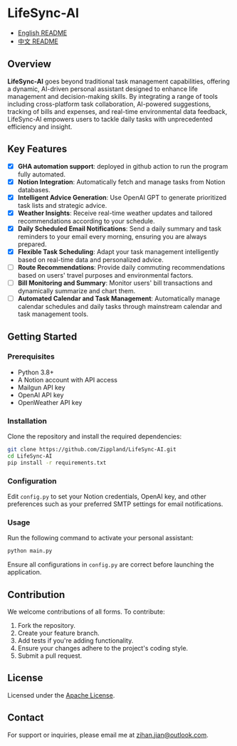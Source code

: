 # LifeSync-AI

- [English README](README_EN.md)
- [中文 README](README.md)

## Overview
**LifeSync-AI** goes beyond traditional task management capabilities, offering a dynamic, AI-driven personal assistant designed to enhance life management and decision-making skills. By integrating a range of tools including cross-platform task collaboration, AI-powered suggestions, tracking of bills and expenses, and real-time environmental data feedback, LifeSync-AI empowers users to tackle daily tasks with unprecedented efficiency and insight.

## Key Features
- [X] **GHA automation support**: deployed in github action to run the program fully automated.
- [X] **Notion Integration**: Automatically fetch and manage tasks from Notion databases.
- [X] **Intelligent Advice Generation**: Use OpenAI GPT to generate prioritized task lists and strategic advice.
- [X] **Weather Insights**: Receive real-time weather updates and tailored recommendations according to your schedule.
- [X] **Daily Scheduled Email Notifications**: Send a daily summary and task reminders to your email every morning, ensuring you are always prepared.
- [X] **Flexible Task Scheduling**: Adapt your task management intelligently based on real-time data and personalized advice.
- [ ] **Route Recommendations**: Provide daily commuting recommendations based on users' travel purposes and environmental factors.
- [ ] **Bill Monitoring and Summary**: Monitor users' bill transactions and dynamically summarize and chart them.
- [ ] **Automated Calendar and Task Management**: Automatically manage calendar schedules and daily tasks through mainstream calendar and task management tools.

## Getting Started

### Prerequisites
- Python 3.8+
- A Notion account with API access
- Mailgun API key
- OpenAI API key
- OpenWeather API key

### Installation
Clone the repository and install the required dependencies:
```bash
git clone https://github.com/Zippland/LifeSync-AI.git
cd LifeSync-AI
pip install -r requirements.txt
```

### Configuration
Edit `config.py` to set your Notion credentials, OpenAI key, and other preferences such as your preferred SMTP settings for email notifications.

### Usage
Run the following command to activate your personal assistant:
```bash
python main.py
```
Ensure all configurations in `config.py` are correct before launching the application.

## Contribution
We welcome contributions of all forms. To contribute:
1. Fork the repository.
2. Create your feature branch.
3. Add tests if you're adding functionality.
4. Ensure your changes adhere to the project's coding style.
5. Submit a pull request.

## License
Licensed under the [Apache License](LICENSE).

## Contact
For support or inquiries, please email me at [zihan.jian@outlook.com](mailto:zihan.jian@outlook.com).
